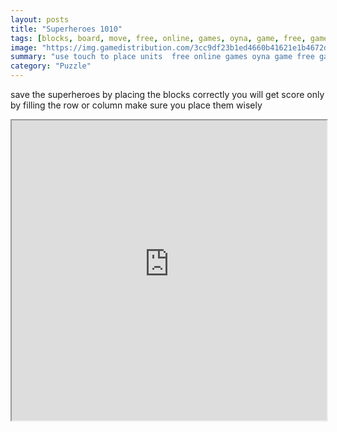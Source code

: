 ```yaml
---
layout: posts
title: "Superheroes 1010"
tags: [blocks, board, move, free, online, games, oyna, game, free, games, play, play, games]
image: "https://img.gamedistribution.com/3cc9df23b1ed4660b41621e1b4672dda.jpg"
summary: "use touch to place units  free online games oyna game free games play play games"
category: "Puzzle"
---
```


save the superheroes by placing the blocks correctly you will get score only by filling the row or column make sure you place them wisely

<iframe width="100%" height="480px;" src="https://html5.gamedistribution.com/3cc9df23b1ed4660b41621e1b4672dda/"></iframe>